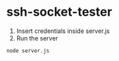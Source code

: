 # ssh-socket-tester

1. Insert credentials inside server.js
2. Run the server
```bash
node server.js
```
